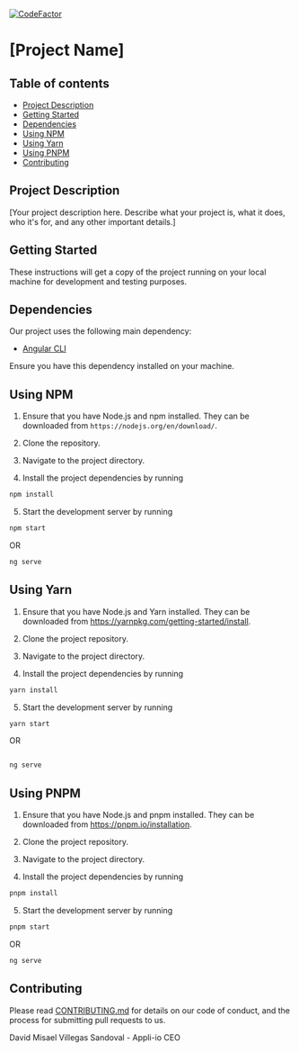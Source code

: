 [![CodeFactor](https://www.codefactor.io/repository/github/appli-io/frontend-main/badge)](https://www.codefactor.io/repository/github/appli-io/frontend-main)
# [Project Name]

## Table of contents

* [Project Description](#project-description)
* [Getting Started](#getting-started)
* [Dependencies](#dependencies)
* [Using NPM](#using-npm)
* [Using Yarn](#using-yarn)
* [Using PNPM](#using-pnpm)
* [Contributing](#contributing)

## Project Description

[Your project description here. Describe what your project is, what it does, who it's for, and any other important details.]

## Getting Started

These instructions will get a copy of the project running on your local machine for development and testing purposes.

## Dependencies

Our project uses the following main dependency:

- [Angular CLI](https://cli.angular.io/)

Ensure you have this dependency installed on your machine.

## Using NPM

1. Ensure that you have Node.js and npm installed. They can be downloaded from `https://nodejs.org/en/download/`.

2. Clone the repository.

3. Navigate to the project directory.

4. Install the project dependencies by running

  ```bash
  npm install
  ```

5. Start the development server by running

  ```bash
  npm start
  ```

OR

  ```bash
  ng serve
  ```

## Using Yarn
1. Ensure that you have Node.js and Yarn installed. They can be downloaded from https://yarnpkg.com/getting-started/install.

2. Clone the project repository.

3. Navigate to the project directory.

4. Install the project dependencies by running

  ```bash
  yarn install
  ```

5. Start the development server by running

  ```bash
  yarn start
  ```

OR

  ```bash

  ng serve
  ```

## Using PNPM

1. Ensure that you have Node.js and pnpm installed. They can be downloaded from https://pnpm.io/installation.

2. Clone the project repository.

3. Navigate to the project directory.

4. Install the project dependencies by running

  ```bash
  pnpm install
  ```

5. Start the development server by running

  ```bash
  pnpm start
  ```
OR

  ```bash
  ng serve
  ```

## Contributing

Please read [CONTRIBUTING.md](CONTRIBUTING.md) for details on our code of conduct, and the process for submitting pull requests to us.

David Misael Villegas Sandoval - Appli-io CEO
